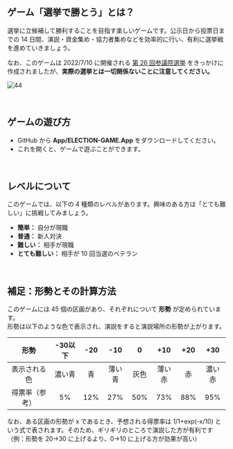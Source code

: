 ## ゲーム「選挙で勝とう」とは？
選挙に立候補して勝利することを目指す楽しいゲームです。公示日から投票日までの 14 日間、演説・資金集め・協力者集めなどを効率的に行い、有利に選挙戦を進めていきましょう。

なお、このゲームは 2022/7/10 に開催される [第 26 回参議院選挙](https://www.soumu.go.jp/2022senkyo/) をきっかけに作成されましたが、**実際の選挙とは一切関係ないことに注意してください。**

![44](https://user-images.githubusercontent.com/30901380/177046869-f0e73c87-d841-40e9-b056-aa8cc2e45dca.jpg)

<br />

## ゲームの遊び方
* GitHub から **App/ELECTION-GAME.App** をダウンロードしてください。
* これを開くと、ゲームで遊ぶことができます。

<br />

## レベルについて
このゲームでは、以下の 4 種類のレベルがあります。興味のある方は「とても難しい」に挑戦してみましょう。

* **簡単：** 自分が現職
* **普通：** 新人対決
* **難しい：** 相手が現職
* **とても難しい：** 相手が 10 回当選のベテラン

<br />

## 補足：形勢とその計算方法
このゲームには 45 個の区画があり、それぞれについて **形勢** が定められています。<br />
形勢は以下のような色で表示され、演説をすると演説場所の形勢が上がります。<br />

| 形勢 | -30以下 | -20 | -10 | 0 | +10 | +20 | +30 |
|:---:|:---:|:---:|:---:|:---:|:---:|:---:|:---:|
| 表示される色  | 濃い青 | 青 | 薄い青 | 灰色 | 薄い赤 | 赤 | 濃い赤 |
| 得票率（参考）| 5% | 12% | 27% | 50% | 73% | 88% | 95% |

なお、ある区画の形勢が x であるとき、予想される得票率は 1/1+exp(-x/10) という式で表されます。そのため、ギリギリのところで演説した方が有利です（例：形勢を 20→30 に上げるより、0→10 に上げる方が効果が高い）
